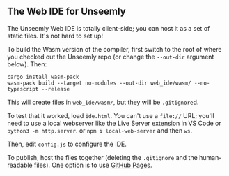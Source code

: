 ## The Web IDE for Unseemly

The Unseemly Web IDE is totally client-side;
 you can host it as a set of static files.
It's not hard to set up!

To build the Wasm version of the compiler,
 first switch to the root of where you checked out the Unseemly repo
  (or change the `--out-dir` argument below).
Then:

```
cargo install wasm-pack
wasm-pack build --target no-modules --out-dir web_ide/wasm/ --no-typescript --release
```

This will create files in `web_ide/wasm/`, but they will be `.gitignore`d.

To test that it worked, load `ide.html`.
You can't use a `file://` URL;
 you'll need to use a local webserver like
  the Live Server extension in VS Code
  or `python3 -m http.server`.
  or `npm i local-web-server` and then `ws`.

Then, edit `config.js` to configure the IDE.

To publish, host the files together (deleting the `.gitignore` and the human-readable files).
One option is to use [GitHub Pages](https://pages.github.com/).
